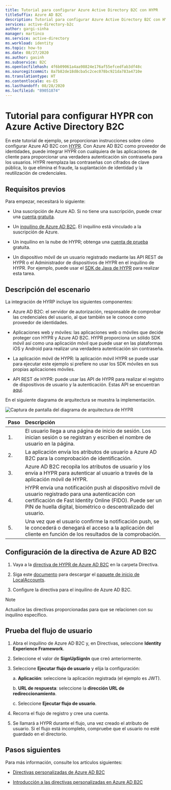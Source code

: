 ```yaml
---
title: Tutorial para configurar Azure Active Directory B2C con HYPR
titleSuffix: Azure AD B2C
description: Tutorial para configurar Azure Active Directory B2C con HYPR para la verdadera autenticación sólida de clientes sin contraseña
services: active-directory-b2c
author: gargi-sinha
manager: martinco
ms.service: active-directory
ms.workload: identity
ms.topic: how-to
ms.date: 08/27/2020
ms.author: gasinh
ms.subservice: B2C
ms.openlocfilehash: 4f6b09061a4aa98824e176af55efcedfab3df48c
ms.sourcegitcommit: 8a7b82de18d8cba5c2cec078bc921da783a4710e
ms.translationtype: HT
ms.contentlocale: es-ES
ms.lasthandoff: 08/28/2020
ms.locfileid: "89051874"
---
```

# <a name="tutorial-for-configuring-hypr-with-azure-active-directory-b2c"></a>Tutorial para configurar HYPR con Azure Active Directory B2C

En este tutorial de ejemplo, se proporcionan instrucciones sobre cómo configurar Azure AD B2C con [HYPR](https://get.hypr.com). Con Azure AD B2C como proveedor de identidades, puede integrar HYPR con cualquiera de las aplicaciones de cliente para proporcionar una verdadera autenticación sin contraseña para los usuarios. HYPR reemplaza las contraseñas con cifrados de clave pública, lo que elimina el fraude, la suplantación de identidad y la reutilización de credenciales.

## <a name="prerequisites"></a>Requisitos previos

Para empezar, necesitará lo siguiente:

- Una suscripción de Azure AD. Si no tiene una suscripción, puede crear una [cuenta gratuita](https://azure.microsoft.com/free/).

- Un [inquilino de Azure AD B2C](https://docs.microsoft.com/azure/active-directory-b2c/tutorial-create-tenant). El inquilino está vinculado a la suscripción de Azure.

- Un inquilino en la nube de HYPR; obtenga una [cuenta de prueba](https://get.hypr.com/free-trial) gratuita.

- Un dispositivo móvil de un usuario registrado mediante las API REST de HYPR o el Administrador de dispositivos de HYPR en el inquilino de HYPR. Por ejemplo, puede usar el [SDK de Java de HYPR](https://docs.hypr.com/integratinghypr/docs/hypr-java-web-sdk) para realizar esta tarea.

## <a name="scenario-description"></a>Descripción del escenario

La integración de HYRP incluye los siguientes componentes:

- Azure AD B2C: el servidor de autorización, responsable de comprobar las credenciales del usuario, al que también se le conoce como proveedor de identidades.

- Aplicaciones web y móviles: las aplicaciones web o móviles que decide proteger con HYPR y Azure AD B2C. HYPR proporciona un sólido SDK móvil así como una aplicación móvil que puede usar en las plataformas iOS y Android para realizar una verdadera autenticación sin contraseña.

- La aplicación móvil de HYPR: la aplicación móvil HYPR se puede usar para ejecutar este ejemplo si prefiere no usar los SDK móviles en sus propias aplicaciones móviles.

- API REST de HYPR: puede usar las API de HYPR para realizar el registro de dispositivos de usuario y la autenticación. Estas API se encuentran [aquí](https://apidocs.hypr.com).

En el siguiente diagrama de arquitectura se muestra la implementación.

![Captura de pantalla del diagrama de arquitectura de HYPR](media/partner-hypr/hypr-architecture-diagram.png)

|Paso | Descripción |
|:-----| :-----------|
| 1. | El usuario llega a una página de inicio de sesión. Los inician sesión o se registran y escriben el nombre de usuario en la página.
| 2. | La aplicación envía los atributos de usuario a Azure AD B2C para la comprobación de identificación.
| 3. | Azure AD B2C recopila los atributos de usuario y los envía a HYPR para autenticar al usuario a través de la aplicación móvil de HYPR.
| 4. | HYPR envía una notificación push al dispositivo móvil de usuario registrado para una autenticación con certificación de Fast Identity Online (FIDO). Puede ser un PIN de huella digital, biométrico o descentralizado del usuario.  
| 5. | Una vez que el usuario confirme la notificación push, se le concederá o denegará el acceso a la aplicación del cliente en función de los resultados de la comprobación.

## <a name="configure-the-azure-ad-b2c-policy"></a>Configuración de la directiva de Azure AD B2C

1. Vaya a la [directiva de HYPR de Azure AD B2C](https://github.com/HYPR-Corp-Public/Azure-AD-B2C-HYPR-Sample/tree/master/policy) en la carpeta Directiva.

2. Siga este [documento](https://docs.microsoft.com/azure/active-directory-b2c/custom-policy-get-started?tabs=applications#custom-policy-starter-pack) para descargar el [paquete de inicio de LocalAccounts](https://github.com/Azure-Samples/active-directory-b2c-custom-policy-starterpack/tree/master/LocalAccounts).

3. Configure la directiva para el inquilino de Azure AD B2C.

>[!NOTE]
>Actualice las directivas proporcionadas para que se relacionen con su inquilino específico.

## <a name="test-the-user-flow"></a>Prueba del flujo de usuario

1. Abra el inquilino de Azure AD B2C y, en Directivas, seleccione **Identity Experience Framework**.

2. Seleccione el valor de **SignUpSignIn** que creó anteriormente.

3. Seleccione **Ejecutar flujo de usuario** y elija la configuración:

   a. **Aplicación**: seleccione la aplicación registrada (el ejemplo es JWT).

   b. **URL de respuesta**: seleccione la **dirección URL de redireccionamiento**.

   c. Seleccione **Ejecutar flujo de usuario**.

4. Recorra el flujo de registro y cree una cuenta.

5. Se llamará a HYPR durante el flujo, una vez creado el atributo de usuario. Si el flujo está incompleto, compruebe que el usuario no esté guardado en el directorio.

## <a name="next-steps"></a>Pasos siguientes

Para más información, consulte los artículos siguientes:

- [Directivas personalizadas de Azure AD B2C](https://docs.microsoft.com/azure/active-directory-b2c/custom-policy-overview)

- [Introducción a las directivas personalizadas en Azure AD B2C](https://docs.microsoft.com/azure/active-directory-b2c/custom-policy-get-started?tabs=applications)
